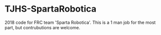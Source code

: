 # TJHS-SpartaRobotica
2018 code for FRC team 'Sparta Robotica'. This is a 1 man job for the most part, but contrubutions are welcome.
